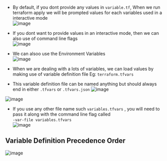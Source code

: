 * By default, if you dont provide any values in ```variable.tf```, When we run terraform apply we will be prompted values for each variables used in a interactive mode  
![image](https://github.com/itsarkcodes/terraform/assets/87442305/b6b67f2a-6e69-4a55-a110-67d0291b3d35)

* If you dont want to provide values in an interactive mode, then we can also use of command line flags  
![image](https://github.com/itsarkcodes/terraform/assets/87442305/cf5e7965-2b72-481a-8a4f-e22190e27eb9)

* We can alsoo use the Environment Variables    
![image](https://github.com/itsarkcodes/terraform/assets/87442305/3f625583-3893-42b9-a4e0-11229fc49d15)

* When we are dealing with a lots of variables, we can load values by making use of variable definition file Eg: ```terraform.tfvars```  
* This variable definition file can be named anything but should always end in either ```.tfvars``` or ```.tfvars.json```
![image](https://github.com/itsarkcodes/terraform/assets/87442305/55d04154-f8e4-4b26-82af-618d40810e97)

![image](https://github.com/itsarkcodes/terraform/assets/87442305/15bc71c9-480a-4006-ac82-86a922bd621a)
* If you use any other file name such ```variables.tfvars``` , you will need to pass it along with the command line flag called  
```-var-file variables.tfvars```    
![image](https://github.com/itsarkcodes/terraform/assets/87442305/50f7af48-b022-4b86-9a06-be5be2f35d61)

## Variable Definition Precedence Order  
![image](https://github.com/itsarkcodes/terraform/assets/87442305/26924503-2678-4a91-a735-a055d276d7e7)












